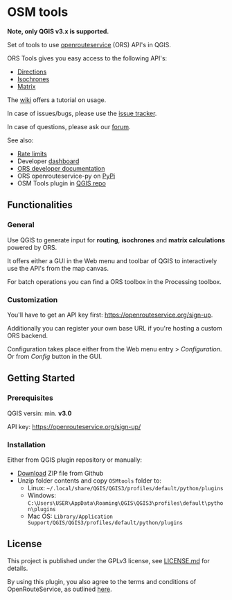 # OSM tools
**Note, only QGIS v3.x is supported.**

Set of tools to use [openrouteservice](https://openrouteservice.org) (ORS) API's in QGIS.

ORS Tools gives you easy access to the following API's:

- [Directions](https://openrouteservice.org/documentation/#/reference/directions/directions/directions-service)
- [Isochrones](https://openrouteservice.org/documentation/#/reference/isochrones/isochrones/isochrones-service)
- [Matrix](https://openrouteservice.org/documentation/#/reference/matrix/matrix/matrix-service-(post))

The [wiki](https://github.com/nilsnolde/OSMtools/wiki/ORS-Tools-Help) offers a tutorial on usage.

In case of issues/bugs, please use the [issue tracker](https://github.com/nilsnolde/OSMtools/issues).

In case of questions, please ask our [forum](https://ask.openrouteservice.org/c/sdks).

See also:
- [Rate limits](https://openrouteservice.org/restrictions/)
- Developer [dashboard](https://openrouteservice.org/dev/#/home)
- [ORS developer documentation](https://openrouteservice.org/documentation/)
- ORS openrouteservice-py on [PyPi](https://pypi.python.org/pypi/openrouteservice)
- OSM Tools plugin in [QGIS repo](https://plugins.qgis.org/plugins/OSMtools/)

## Functionalities

### General
Use QGIS to generate input for **routing**, **isochrones** and **matrix calculations** powered by ORS.

It offers either a GUI in the Web menu and toolbar of QGIS to interactively use the API's from the map canvas.

For batch operations you can find a ORS toolbox in the Processing toolbox.

### Customization

You'll have to get an API key first: <https://openrouteservice.org/sign-up>.

Additionally you can register your own base URL if you're hosting a custom ORS backend.

Configuration takes place either from the Web menu entry > *Configuration*. Or from *Config* button in the GUI.

## Getting Started

### Prerequisites

QGIS versin: min. **v3.0**

API key: https://openrouteservice.org/sign-up/

### Installation

Either from QGIS plugin repository or manually:
  - [Download](https://github.com/nilsnolde/OSMtools/archive/master.zip) ZIP file from Github
  - Unzip folder contents and copy `OSMtools` folder to:
    - Linux: `~/.local/share/QGIS/QGIS3/profiles/default/python/plugins`
    - Windows: `C:\Users\USER\AppData\Roaming\QGIS\QGIS3\profiles\default\python\plugins`
    - Mac OS: `Library/Application Support/QGIS/QGIS3/profiles/default/python/plugins`

## License
This project is published under the GPLv3 license, see [LICENSE.md](https://github.com/nilsnolde/ORStools/blob/master/LICENSE.md) for details.

By using this plugin, you also agree to the terms and conditions of OpenRouteService, as outlined [here](https://openrouteservice.org/terms-of-service/).
